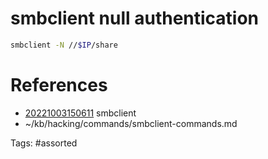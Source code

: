 # smbclient null authentication
```bash
smbclient -N //$IP/share
```

# References
- [20221003150611](/zet/20221003150611/) smbclient
- ~/kb/hacking/commands/smbclient-commands.md

Tags:
    #assorted

